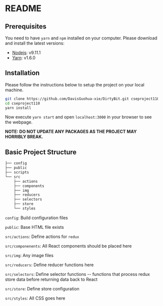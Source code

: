 # README
## Prerequisites
You need to have `yarn` and `npm` installed on your computer. Please download and install the latest versions:
- [Nodejs](https://nodejs.org/en/ "Nodejs"): v9.11.1
- [Yarn](https://yarnpkg.com/en/ "Yarn"): v1.6.0

## Installation
Please follow the instructions below to setup the project on your local machine.
```sh
git clone https://github.com/DavisGuohua-xie/DirtyBit.git cseproject110
cd cseproject110
yarn install
```

Now execute `yarn start` and open `localhost:3000` in your browser to see the webpage.

**NOTE: DO NOT UPDATE ANY PACKAGES AS THE PROJECT MAY HORRIBLY BREAK.**

## Basic Project Structure

```sh
├── config
├── public
├── scripts
└── src
    ├── actions
    ├── components
    ├── img
    ├── reducers
    ├── selectors
    ├── store
    └── styles
```

`config`: Build configuration files

`public`: Base HTML file exists

`src/actions`: Define actions for `redux`

`src/componenents`: All React components should be placed here

`src/img`: Any image files

`src/reducers`: Define reducer functions here

`src/selectors`: Define selector functions -- functions that process redux store 
data before returning data back to React

`src/store`: Define store configuration

`src/styles`: All CSS goes here